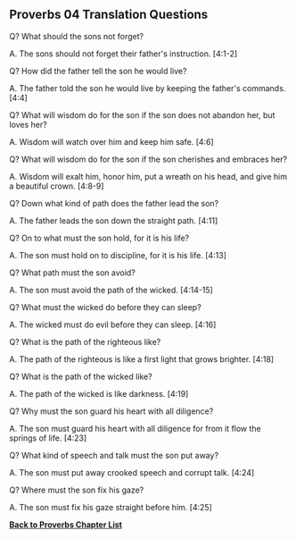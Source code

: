 ## Proverbs 04 Translation Questions ##

Q? What should the sons not forget?

A. The sons should not forget their father's instruction. [4:1-2]

Q? How did the father tell the son he would live?

A. The father told the son he would live by keeping the father's commands. [4:4]

Q? What will wisdom do for the son if the son does not abandon her, but loves her?

A. Wisdom will watch over him and keep him safe. [4:6]

Q? What will wisdom do for the son if the son cherishes and embraces her?

A. Wisdom will exalt him, honor him, put a wreath on his head, and give him a beautiful crown. [4:8-9]

Q? Down what kind of path does the father lead the son?

A. The father leads the son down the straight path. [4:11]

Q? On to what must the son hold, for it is his life?

A. The son must hold on to discipline, for it is his life. [4:13]

Q? What path must the son avoid?

A. The son must avoid the path of the wicked. [4:14-15]

Q? What must the wicked do before they can sleep?

A. The wicked must do evil before they can sleep. [4:16]

Q? What is the path of the righteous like?

A. The path of the righteous is like a first light that grows brighter. [4:18]

Q? What is the path of the wicked like?

A. The path of the wicked is like darkness. [4:19]

Q? Why must the son guard his heart with all diligence?

A. The son must guard his heart with all diligence for from it flow the springs of life. [4:23]

Q? What kind of speech and talk must the son put away?

A. The son must put away crooked speech and corrupt talk. [4:24]

Q? Where must the son fix his gaze?

A. The son must fix his gaze straight before him. [4:25]

__[Back to Proverbs Chapter List](./)__

